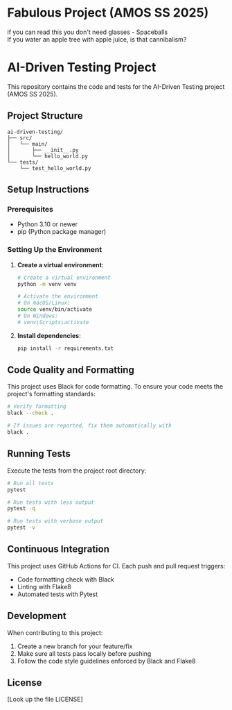 # Fabulous Project (AMOS SS 2025)
if you can read this you don't need glasses - Spaceballs   
If you water an apple tree with apple juice, is that cannibalism?

# AI-Driven Testing Project

This repository contains the code and tests for the AI-Driven Testing project (AMOS SS 2025).

## Project Structure

```
ai-driven-testing/
├── src/
│   └── main/
│       ├── __init__.py
│       └── hello_world.py
└── tests/
    └── test_hello_world.py
```

## Setup Instructions

### Prerequisites

- Python 3.10 or newer
- pip (Python package manager)

### Setting Up the Environment

1. **Create a virtual environment**:

   ```bash
   # Create a virtual environment
   python -m venv venv
   
   # Activate the environment
   # On macOS/Linux:
   source venv/bin/activate
   # On Windows:
   # venv\Scripts\activate
   ```

2. **Install dependencies**:

   ```bash
   pip install -r requirements.txt
   ```

## Code Quality and Formatting

This project uses Black for code formatting. To ensure your code meets the project's formatting standards:

```bash
# Verify formatting
black --check .

# If issues are reported, fix them automatically with
black .
```

## Running Tests

Execute the tests from the project root directory:

```bash
# Run all tests
pytest

# Run tests with less output
pytest -q

# Run tests with verbose output
pytest -v
```

## Continuous Integration

This project uses GitHub Actions for CI. Each push and pull request triggers:
- Code formatting check with Black
- Linting with Flake8
- Automated tests with Pytest

## Development

When contributing to this project:
1. Create a new branch for your feature/fix
2. Make sure all tests pass locally before pushing
3. Follow the code style guidelines enforced by Black and Flake8

## License

[Look up the file LICENSE]